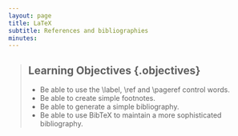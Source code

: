 ```yaml
---
layout: page
title: LaTeX
subtitle: References and bibliographies
minutes: 
---
```


> ## Learning Objectives {.objectives}
>
> * Be able to use the \label, \ref and \pageref control words.
> * Be able to create simple footnotes.
> * Be able to generate a simple bibliography.
> * Be able to use BibTeX to maintain a more sophisticated bibliography.

